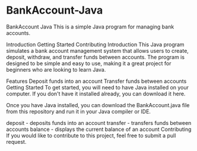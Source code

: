 # BankAccount-Java
BankAccount Java
This is a simple Java program for managing bank accounts.

Introduction
Getting Started
Contributing
Introduction
This Java program simulates a bank account management system that allows users to create, deposit, withdraw, and transfer funds between accounts. The program is designed to be simple and easy to use, making it a great project for beginners who are looking to learn Java.

Features
Deposit funds into an account
Transfer funds between accounts
Getting Started
To get started, you will need to have Java installed on your computer. If you don't have it installed already, you can download it here.

Once you have Java installed, you can download the BankAccount.java file from this repository and run it in your Java compiler or IDE.

deposit - deposits funds into an account
transfer - transfers funds between accounts
balance - displays the current balance of an account
Contributing
If you would like to contribute to this project, feel free to submit a pull request.

